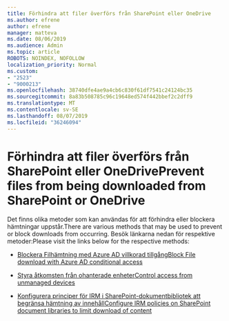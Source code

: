 ```yaml
---
title: Förhindra att filer överförs från SharePoint eller OneDrive
ms.author: efrene
author: efrene
manager: matteva
ms.date: 08/06/2019
ms.audience: Admin
ms.topic: article
ROBOTS: NOINDEX, NOFOLLOW
localization_priority: Normal
ms.custom:
- "2523"
- "9000213"
ms.openlocfilehash: 38740dfe4ae9a4cb6c830f61df7541c24124bc35
ms.sourcegitcommit: 8a83b508785c96c19648ed574f442bbef2c2dff9
ms.translationtype: MT
ms.contentlocale: sv-SE
ms.lasthandoff: 08/07/2019
ms.locfileid: "36246094"
---
```

# <a name="prevent-files-from-being-downloaded-from-sharepoint-or-onedrive"></a><span data-ttu-id="88ec3-102">Förhindra att filer överförs från SharePoint eller OneDrive</span><span class="sxs-lookup"><span data-stu-id="88ec3-102">Prevent files from being downloaded from SharePoint or OneDrive</span></span>

<span data-ttu-id="88ec3-103">Det finns olika metoder som kan användas för att förhindra eller blockera hämtningar uppstår.</span><span class="sxs-lookup"><span data-stu-id="88ec3-103">There are various methods that may be used to prevent or block downloads from occurring.</span></span> <span data-ttu-id="88ec3-104">Besök länkarna nedan för respektive metoder:</span><span class="sxs-lookup"><span data-stu-id="88ec3-104">Please visit the links below for the respective methods:</span></span>

- [<span data-ttu-id="88ec3-105">Blockera Filhämtning med Azure AD villkorad tillgång</span><span class="sxs-lookup"><span data-stu-id="88ec3-105">Block File download with Azure AD conditional access</span></span>](https://docs.microsoft.com/en-us/cloud-app-security/use-case-proxy-block-session-aad#create-a-block-download-policy-for-unmanaged-devices)

- [<span data-ttu-id="88ec3-106">Styra åtkomsten från ohanterade enheter</span><span class="sxs-lookup"><span data-stu-id="88ec3-106">Control access from unmanaged devices</span></span>](https://docs.microsoft.com/en-us/sharepoint/control-access-from-unmanaged-devices)

- [<span data-ttu-id="88ec3-107">Konfigurera principer för IRM i SharePoint-dokumentbibliotek att begränsa hämtning av innehåll</span><span class="sxs-lookup"><span data-stu-id="88ec3-107">Configure IRM policies on SharePoint document libraries to limit download of content</span></span>](https://docs.microsoft.com/en-us/office365/securitycompliance/set-up-irm-in-sp-admin-center)
